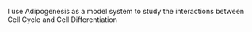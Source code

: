 I use Adipogenesis as a model system to study the interactions between Cell Cycle and Cell Differentiation
